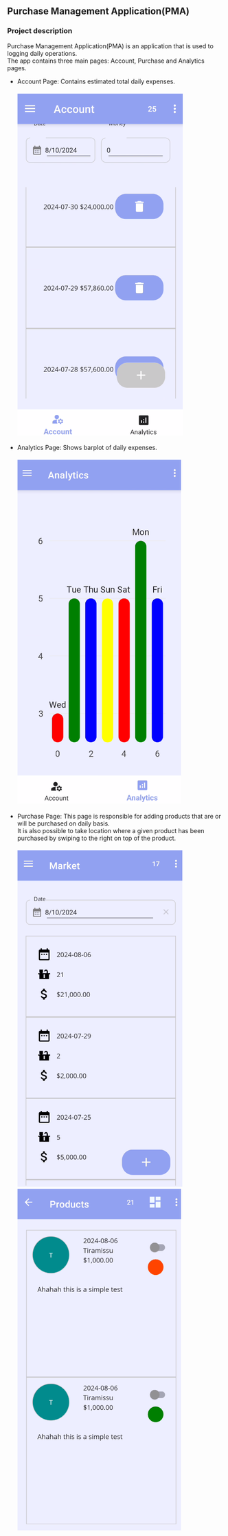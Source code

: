 ## Purchase Management Application(PMA)
### Project description
Purchase Management Application(PMA) is an application that is used to logging daily operations.</br>
The app contains three main pages: Account, Purchase and Analytics pages.
- Account Page: Contains estimated total daily expenses.</br></br>
![image](images/pur_account.png)</br></br>
- Analytics Page: Shows barplot of daily expenses.</br></br>
![image](images/pur_analytics.png)</br></br>
- Purchase Page: This page is responsible for adding products that are or will be purchased on daily basis.</br>
It is also possible to take location where a given product has been purchased by swiping to the right on top of the product.
</br></br>
![image](images/pur_market.png)
![image](images/pur_details.png)